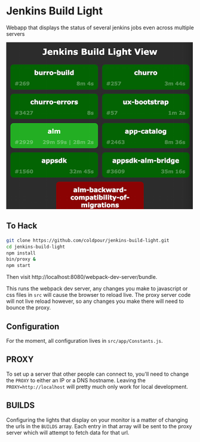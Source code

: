 Jenkins Build Light
===================

Webapp that displays the status of several jenkins jobs even across multiple servers

![JenkinsBuildLight](JenkinsBuildLight.png)

To Hack
-------

```bash
git clone https://github.com/coldpour/jenkins-build-light.git
cd jenkins-build-light
npm install
bin/proxy &
npm start
```

Then visit http://localhost:8080/webpack-dev-server/bundle.

This runs the webpack dev server, any changes you make to javascript or css
files in `src` will cause the browser to reload live. The proxy server code
will not live reload however, so any changes you make there will need to bounce the proxy.

Configuration
-------------

For the moment, all configuration lives in `src/app/Constants.js`.

## PROXY
To set up a server that other people can connect to, you'll need to change the `PROXY` to either an IP or a DNS hostname. Leaving the `PROXY=http://localhost` will pretty much only work for local development.

## BUILDS
Configuring the lights that display on your monitor is a matter of changing the urls in the `BUILDS` array. Each entry in that array will be sent to the proxy server which will attempt to fetch data for that url.
